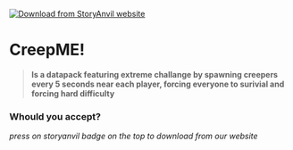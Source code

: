 [![Download from StoryAnvil website](https://img.shields.io/badge/StoryAnvil-Click%20to%20download-blue)](https://storyanvil.github.io/?downloadid=creepme)
# CreepME!
> **Is a datapack featuring extreme challange by spawning creepers every 5 seconds near each player, forcing everyone to surivial and forcing hard difficulty**

### Whould you accept?
_press on storyanvil badge on the top to download from our website_

